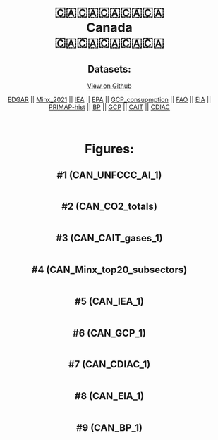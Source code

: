
<center>
<h1 align="center">
🇨🇦🇨🇦🇨🇦🇨🇦🇨🇦
<br>
Canada
<br>
🇨🇦🇨🇦🇨🇦🇨🇦🇨🇦
</h1>
<h2>Datasets:</h2>
<p><a href="https://github.com/dquintani/GreenhouseData/tree/master/country_data/CAN_Canada/data">View on Github</a>
<br></p><p><a href="data/CAN_EDGAR.csv">EDGAR</a> || <a href="data/CAN_Minx_2021.csv">Minx_2021</a> || <a href="data/CAN_IEA.csv">IEA</a> || <a href="data/CAN_EPA.csv">EPA</a> || <a href="data/CAN_GCP_consupmption.csv">GCP_consupmption</a> || <a href="data/CAN_FAO.csv">FAO</a> || <a href="data/CAN_EIA.csv">EIA</a> || <a href="data/CAN_PRIMAP-hist.csv">PRIMAP-hist</a> || <a href="data/CAN_BP.csv">BP</a> || <a href="data/CAN_GCP.csv">GCP</a> || <a href="data/CAN_CAIT.csv">CAIT</a> || <a href="data/CAN_CDIAC.csv">CDIAC</a></p><p><br></p>
<h1>Figures:</h1><h2>#1 (CAN_UNFCCC_AI_1)</h2>
<p><img alt="" src="figures/CAN_UNFCCC_AI_1.png" /></p><h2>#2 (CAN_CO2_totals)</h2>
<p><img alt="" src="figures/CAN_CO2_totals.png" /></p><h2>#3 (CAN_CAIT_gases_1)</h2>
<p><img alt="" src="figures/CAN_CAIT_gases_1.png" /></p><h2>#4 (CAN_Minx_top20_subsectors)</h2>
<p><img alt="" src="figures/CAN_Minx_top20_subsectors.png" /></p><h2>#5 (CAN_IEA_1)</h2>
<p><img alt="" src="figures/CAN_IEA_1.png" /></p><h2>#6 (CAN_GCP_1)</h2>
<p><img alt="" src="figures/CAN_GCP_1.png" /></p><h2>#7 (CAN_CDIAC_1)</h2>
<p><img alt="" src="figures/CAN_CDIAC_1.png" /></p><h2>#8 (CAN_EIA_1)</h2>
<p><img alt="" src="figures/CAN_EIA_1.png" /></p><h2>#9 (CAN_BP_1)</h2>
<p><img alt="" src="figures/CAN_BP_1.png" /></p>